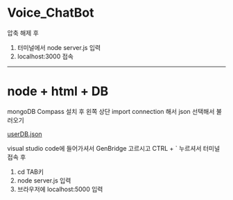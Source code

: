 # Voice_ChatBot
압축 해제 후 

1. 터미널에서 node server.js 입력
2. localhost:3000 접속





--------------------------------------------------------------------------------
# node + html + DB

mongoDB Compass 설치 후 
왼쪽 상단 import connection 해서 json 선택해서 불러오기

[userDB.json](https://github.com/user-attachments/files/19679733/userDB.json)


visual studio code에 들어가셔서 GenBridge 고르시고 
CTRL + `   누르셔서 터미널 접속 후

1. cd TAB키
2. node server.js 입력
3. 브라우저에 localhost:5000 입력
